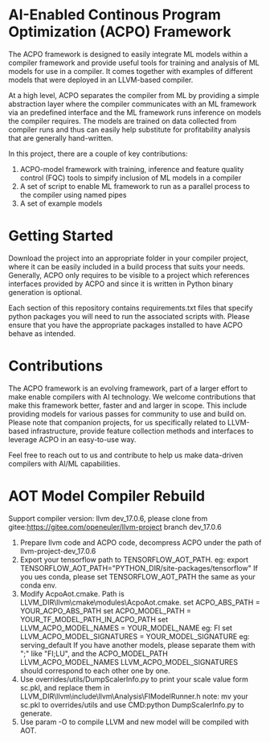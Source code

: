 # AI-Enabled Continous Program Optimization (ACPO) Framework

The ACPO framework is designed to easily integrate ML models within a compiler framework and provide useful
tools for training and analysis of ML models for use in a compiler. It comes together with examples of different
models that were deployed in an LLVM-based compiler.

At a high level, ACPO separates the compiler from ML by providing a simple abstraction layer where the compiler communicates
with an ML framework via an predefined interface and the ML framework runs inference on models the compiler requires. The models
are trained on data collected from compiler runs and thus can easily help substitute for profitability analysis that are generally hand-written.

In this project, there are a couple of key contributions:
1. ACPO-model framework with training, inference and feature quality control (FQC) tools to simpify inclusion of ML models in a compiler
2. A set of script to enable ML framework to run as a parallel process to the compiler using named pipes
3. A set of example models

# Getting Started

Download the project into an appropriate folder in your compiler project, where it can be easily included in a build process that suits your needs. Generally,
ACPO only requires to be visible to a project which references interfaces provided by ACPO and since it is written in Python binary generation is optional.

Each section of this repository contains requirements.txt files that specify python packages you will need to run the associated scripts with. Please ensure 
that you have the appropriate packages installed to have ACPO behave as intended.

# Contributions

The ACPO framework is an evolving framework, part of a larger effort to make enable compilers with AI technology. We welcome contributions that make this
framework better, faster and and larger in scope. This include providing models for various passes for community to use and build on. Please note that companion
projects, for us specifically related to LLVM-based infrastructure, provide feature collection methods and interfaces to leverage ACPO in an easy-to-use way.

Feel free to reach out to us and contribute to help us make data-driven compilers with AI/ML capabilities.

# AOT Model Compiler Rebuild

Support compiler version: llvm dev_17.0.6, please clone from gitee:https://gitee.com/openeuler/llvm-project branch dev_17.0.6

1. Prepare llvm code and ACPO code, decompress ACPO under the path of llvm-project-dev_17.0.6
2. Export your tensorflow path to TENSORFLOW_AOT_PATH.
       eg:
       export TENSORFLOW_AOT_PATH="PYTHON_DIR/site-packages/tensorflow"
   If you ues conda, please set TENSORFLOW_AOT_PATH the same as your conda env.
3. Modify AcpoAot.cmake. Path is LLVM_DIR\llvm\cmake\modules\AcpoAot.cmake.
       set ACPO_ABS_PATH = YOUR_ACPO_ABS_PATH
       set ACPO_MODEL_PATH = YOUR_TF_MODEL_PATH_IN_ACPO_PATH
       set LLVM_ACPO_MODEL_NAMES = YOUR_MODEL_NAME eg: FI
       set LLVM_ACPO_MODEL_SIGNATURES = YOUR_MODEL_SIGNATURE eg: serving_default
   If you have another models, please separate them with ";" like "FI;LU", and the ACPO_MODEL_PATH LLVM_ACPO_MODEL_NAMES LLVM_ACPO_MODEL_SIGNATURES should correspond to each other one by one.
4. Use overrides/utils/DumpScalerInfo.py to print your scale value form sc.pkl, and replace them in                 
   LLVM_DIR\llvm\include\llvm\Analysis\FIModelRunner.h
   note:
   mv your sc.pkl to overrides/utils and use CMD:python DumpScalerInfo.py to generate.
5. Use param -O to compile LLVM and new model will be compiled with AOT.
